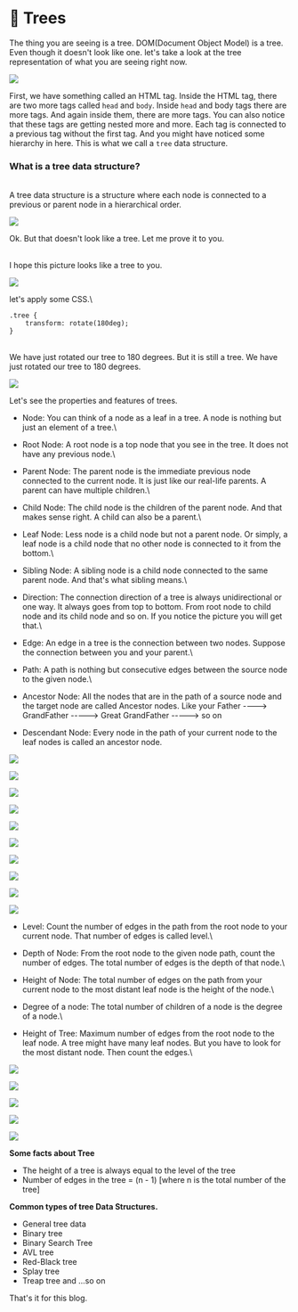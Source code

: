 # 🌳 Trees

The thing you are seeing is a tree. DOM(Document Object Model) is a tree. Even though it doesn't look like one. let's take a look at the tree representation of what you are seeing right now.

![](https://res.cloudinary.com/practicaldev/image/fetch/s--w-SljISv--/c\_limit%2Cf\_auto%2Cfl\_progressive%2Cq\_auto%2Cw\_880/https://dev-to-uploads.s3.amazonaws.com/uploads/articles/u174nbjgwf4qjyk60vhu.png)

First, we have something called an HTML tag. Inside the HTML tag, there are two more tags called `head` and `body`. Inside `head` and body tags there are more tags. And again inside them, there are more tags. You can also notice that these tags are getting nested more and more. Each tag is connected to a previous tag without the first tag. And you might have noticed some hierarchy in here. This is what we call a `tree` data structure.

### What is a tree data structure? <a href="#what-is-a-tree-data-structure" id="what-is-a-tree-data-structure"></a>

\
A tree data structure is a structure where each node is connected to a previous or parent node in a hierarchical order.

![](https://res.cloudinary.com/practicaldev/image/fetch/s--CiEHiEfr--/c\_limit%2Cf\_auto%2Cfl\_progressive%2Cq\_auto%2Cw\_880/https://dev-to-uploads.s3.amazonaws.com/uploads/articles/va0ihsvg87l7hs92bi72.png)

Ok. But that doesn't look like a tree. Let me prove it to you.

\
I hope this picture looks like a tree to you.

![](https://res.cloudinary.com/practicaldev/image/fetch/s--Na8OidPo--/c\_limit%2Cf\_auto%2Cfl\_progressive%2Cq\_auto%2Cw\_880/https://dev-to-uploads.s3.amazonaws.com/uploads/articles/k23617ma4vpoespmzkft.png)

let's apply some CSS.\


```
.tree {
    transform: rotate(180deg);
}
```

\
We have just rotated our tree to 180 degrees. But it is still a tree. We have just rotated our tree to 180 degrees.

![](https://res.cloudinary.com/practicaldev/image/fetch/s--Bn2tNUkC--/c\_limit%2Cf\_auto%2Cfl\_progressive%2Cq\_auto%2Cw\_880/https://dev-to-uploads.s3.amazonaws.com/uploads/articles/4ioca1n46ykqmtcx6x1j.png)

Let's see the properties and features of trees.

* Node: You can think of a node as a leaf in a tree. A node is nothing but just an element of a tree.\

* Root Node: A root node is a top node that you see in the tree. It does not have any previous node.\

* Parent Node: The parent node is the immediate previous node connected to the current node. It is just like our real-life parents. A parent can have multiple children.\

* Child Node: The child node is the children of the parent node. And that makes sense right. A child can also be a parent.\

* Leaf Node: Less node is a child node but not a parent node. Or simply, a leaf node is a child node that no other node is connected to it from the bottom.\

* Sibling Node: A sibling node is a child node connected to the same parent node. And that's what sibling means.\

* Direction: The connection direction of a tree is always unidirectional or one way. It always goes from top to bottom. From root node to child node and its child node and so on. If you notice the picture you will get that.\

* Edge: An edge in a tree is the connection between two nodes. Suppose the connection between you and your parent.\

* Path: A path is nothing but consecutive edges between the source node to the given node.\

* Ancestor Node: All the nodes that are in the path of a source node and the target node are called Ancestor nodes. Like your Father ----> GrandFather -----> Great GrandFather -----> so on
* Descendant Node: Every node in the path of your current node to the leaf nodes is called an ancestor node.

![](https://res.cloudinary.com/practicaldev/image/fetch/s--TWFjtjzM--/c\_limit%2Cf\_auto%2Cfl\_progressive%2Cq\_auto%2Cw\_880/https://dev-to-uploads.s3.amazonaws.com/uploads/articles/er8qxmjketios3iucpdl.png)

![](https://res.cloudinary.com/practicaldev/image/fetch/s--QLOUX455--/c\_limit%2Cf\_auto%2Cfl\_progressive%2Cq\_auto%2Cw\_880/https://dev-to-uploads.s3.amazonaws.com/uploads/articles/qcdtct5ssyanqsssqkbw.png)

![](https://res.cloudinary.com/practicaldev/image/fetch/s--m2Ce\_yJ7--/c\_limit%2Cf\_auto%2Cfl\_progressive%2Cq\_auto%2Cw\_880/https://dev-to-uploads.s3.amazonaws.com/uploads/articles/vzpxwbvavcumi255w3y9.png)

![](https://res.cloudinary.com/practicaldev/image/fetch/s--vwo2Gr3C--/c\_limit%2Cf\_auto%2Cfl\_progressive%2Cq\_auto%2Cw\_880/https://dev-to-uploads.s3.amazonaws.com/uploads/articles/spv9282gk7wz9rdrcih3.png)

![](https://res.cloudinary.com/practicaldev/image/fetch/s--KhlmVjnT--/c\_limit%2Cf\_auto%2Cfl\_progressive%2Cq\_auto%2Cw\_880/https://dev-to-uploads.s3.amazonaws.com/uploads/articles/kieg4fc6398fpmufyivq.png)

![](https://res.cloudinary.com/practicaldev/image/fetch/s--RNjzDSr2--/c\_limit%2Cf\_auto%2Cfl\_progressive%2Cq\_auto%2Cw\_880/https://dev-to-uploads.s3.amazonaws.com/uploads/articles/lw908mtmnt8t8ceiccvk.png)

![](https://res.cloudinary.com/practicaldev/image/fetch/s--BJAZkSB2--/c\_limit%2Cf\_auto%2Cfl\_progressive%2Cq\_auto%2Cw\_880/https://dev-to-uploads.s3.amazonaws.com/uploads/articles/xrl21gcy7aravavx0m1u.png)

![](https://res.cloudinary.com/practicaldev/image/fetch/s--5R57q0vA--/c\_limit%2Cf\_auto%2Cfl\_progressive%2Cq\_auto%2Cw\_880/https://dev-to-uploads.s3.amazonaws.com/uploads/articles/u4ykbxgd253l1iave5bj.png)

![](https://res.cloudinary.com/practicaldev/image/fetch/s--dxz0hGl---/c\_limit%2Cf\_auto%2Cfl\_progressive%2Cq\_auto%2Cw\_880/https://dev-to-uploads.s3.amazonaws.com/uploads/articles/ai0k4001hxp3k0du7pz4.png)

![](https://res.cloudinary.com/practicaldev/image/fetch/s--IyLwt6g2--/c\_limit%2Cf\_auto%2Cfl\_progressive%2Cq\_auto%2Cw\_880/https://dev-to-uploads.s3.amazonaws.com/uploads/articles/73sp1sjxv627hvh8kpp8.png)

* Level: Count the number of edges in the path from the root node to your current node. That number of edges is called level.\

* Depth of Node: From the root node to the given node path, count the number of edges. The total number of edges is the depth of that node.\

* Height of Node: The total number of edges on the path from your current node to the most distant leaf node is the height of the node.\

* Degree of a node: The total number of children of a node is the degree of a node.\

* Height of Tree: Maximum number of edges from the root node to the leaf node. A tree might have many leaf nodes. But you have to look for the most distant node. Then count the edges.\


![](https://res.cloudinary.com/practicaldev/image/fetch/s--ptyrL0SG--/c\_limit%2Cf\_auto%2Cfl\_progressive%2Cq\_auto%2Cw\_880/https://dev-to-uploads.s3.amazonaws.com/uploads/articles/ypjn9r7cwa32qph6sb45.png)

![](https://res.cloudinary.com/practicaldev/image/fetch/s--eQ0ZNbIN--/c\_limit%2Cf\_auto%2Cfl\_progressive%2Cq\_auto%2Cw\_880/https://dev-to-uploads.s3.amazonaws.com/uploads/articles/0s5p12imn9mgl083d4ot.png)

![](https://res.cloudinary.com/practicaldev/image/fetch/s--rpcOUlH0--/c\_limit%2Cf\_auto%2Cfl\_progressive%2Cq\_auto%2Cw\_880/https://dev-to-uploads.s3.amazonaws.com/uploads/articles/058sr2y1snhpbmqdf3i0.png)

![](https://res.cloudinary.com/practicaldev/image/fetch/s--wLnOfP-v--/c\_limit%2Cf\_auto%2Cfl\_progressive%2Cq\_auto%2Cw\_880/https://dev-to-uploads.s3.amazonaws.com/uploads/articles/86jz7v9sbrkp6vxzdyp5.png)

![](https://res.cloudinary.com/practicaldev/image/fetch/s--31Ko89me--/c\_limit%2Cf\_auto%2Cfl\_progressive%2Cq\_auto%2Cw\_880/https://dev-to-uploads.s3.amazonaws.com/uploads/articles/4p2geod72z363ccsctdn.png)

**Some facts about Tree**

* The height of a tree is always equal to the level of the tree
* Number of edges in the tree = (n - 1) \[where n is the total number of the tree]

**Common types of tree Data Structures.**

* General tree data
* Binary tree
* Binary Search Tree
* AVL tree
* Red-Black tree
* Splay tree
* Treap tree and ...so on

That's it for this blog.
